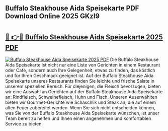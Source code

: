 ## Buffalo Steakhouse Aida Speisekarte PDF Download Online 2025 GKzl9

# <h2><a href="http://gccr55r.nevu.top/?p=Buffalo+Steakhouse+Aida+Speisekarte">🔗 👉🔴 Buffalo Steakhouse Aida Speisekarte 2025 PDF</a></h2>

[![Buffalo Steakhouse Aida Speisekarte 2025 PDF](https://i.imgur.com/dBaPXMq.png)](http://gccr55r.nevu.top/?p=Buffalo+Steakhouse+Aida+Speisekarte)
Die Buffalo Steakhouse Aida Speisekarte ist nicht nur eine Liste von Gerichten in einem Restaurant oder Café, sondern auch Ihre Gelegenheit, etwas zu finden, das köstlich und für Ihren Geschmack geeignet ist. Auf der Buffalo Steakhouse Aida Speisekarte unseres Restaurants finden Sie leichte und frische Salate in unserem speziellen Bereich. Für diejenigen, die Fleisch bevorzugen, bieten wir eine Auswahl an Gerichten auf der Buffalo Steakhouse Aida Speisekarte an: Rindfleisch, Schweinefleisch, Huhn und Fisch. Unseren Auserwählten bieten wir Gourmet-Gerichte wie Schaschlik und Steak an, die auf einem alten Feuer zubereitet werden. Wenn Sie sich nicht entscheiden können, was Sie von der Buffalo Steakhouse Aida Speisekarte wünschen, ist unser Team bereit zu helfen und Ihnen einen angenehmen und komfortablen Service zu bieten.
